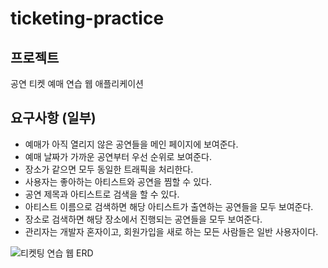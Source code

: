 # ticketing-practice

## 프로젝트
공연 티켓 예매 연습 웹 애플리케이션

## 요구사항 (일부)
- 예매가 아직 열리지 않은 공연들을 메인 페이지에 보여준다.
- 예매 날짜가 가까운 공연부터 우선 순위로 보여준다.
- 장소가 같으면 모두 동일한 트래픽을 처리한다.
- 사용자는 좋아하는 아티스트와 공연을 찜할 수 있다.
- 공연 제목과 아티스트로 검색을 할 수 있다.
- 아티스트 이름으로 검색하면 해당 아티스트가 출연하는 공연들을 모두 보여준다.
- 장소로 검색하면 해당 장소에서 진행되는 공연들을 모두 보여준다.
- 관리자는 개발자 혼자이고, 회원가입을 새로 하는 모든 사람들은 일반 사용자이다.

![티켓팅 연습 웹 ERD](https://github.com/f-lab-edu/ticketing-practice/assets/39743375/e2b358ac-4f8e-45e2-9c65-c9723e57755b)
